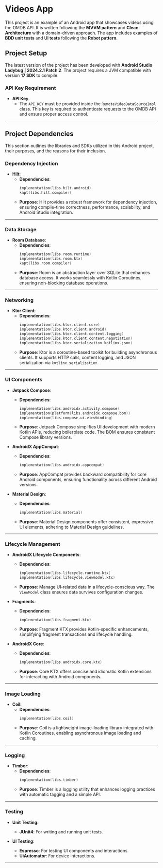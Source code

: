 # Videos App

This project is an example of an Android app that showcases videos using the OMDB API. It is written following the **MVVM pattern** and **Clean Architecture** with a domain-driven approach. The app includes examples of **BDD unit tests** and **UI tests** following the **Robot pattern**.

## Project Setup

The latest version of the project has been developed with **Android Studio Ladybug | 2024.2.1 Patch 2**. The project requires a JVM compatible with version **17 SDK** to compile.

### API Key Requirement

- **API Key**:
  - The `API_KEY` must be provided inside the `RemoteVideoDataSourceImpl` class. This key is required to authenticate requests to the OMDB API and ensure proper access control.

---

## Project Dependencies

This section outlines the libraries and SDKs utilized in this Android project, their purposes, and the reasons for their inclusion.

### Dependency Injection

- **Hilt**:
  - **Dependencies**:
    ```kotlin
    implementation(libs.hilt.android)
    kapt(libs.hilt.compiler)
    ```
  - **Purpose**: Hilt provides a robust framework for dependency injection, ensuring compile-time correctness, performance, scalability, and Android Studio integration.

---

### Data Storage

- **Room Database**:
  - **Dependencies**:
    ```kotlin
    implementation(libs.room.runtime)
    implementation(libs.room.ktx)
    kapt(libs.room.compiler)
    ```
  - **Purpose**: Room is an abstraction layer over SQLite that enhances database access. It works seamlessly with Kotlin Coroutines, ensuring non-blocking database operations.

---

### Networking

- **Ktor Client**:
  - **Dependencies**:
    ```kotlin
    implementation(libs.ktor.client.core)
    implementation(libs.ktor.client.android)
    implementation(libs.ktor.client.content.logging)
    implementation(libs.ktor.client.content.negotiation)
    implementation(libs.ktor.serialization.kotlinx.json)
    ```
  - **Purpose**: Ktor is a coroutine-based toolkit for building asynchronous clients. It supports HTTP calls, content logging, and JSON serialization via `kotlinx.serialization`.

---

### UI Components

- **Jetpack Compose**:
  - **Dependencies**:
    ```kotlin
    implementation(libs.androidx.activity.compose)
    implementation(platform(libs.androidx.compose.bom))
    implementation(libs.compose.ui.viewbinding)
    ```
  - **Purpose**: Jetpack Compose simplifies UI development with modern Kotlin APIs, reducing boilerplate code. The BOM ensures consistent Compose library versions.

- **AndroidX AppCompat**:
  - **Dependencies**:
    ```kotlin
    implementation(libs.androidx.appcompat)
    ```
  - **Purpose**: AppCompat provides backward compatibility for core Android components, ensuring functionality across different Android versions.

- **Material Design**:
  - **Dependencies**:
    ```kotlin
    implementation(libs.material)
    ```
  - **Purpose**: Material Design components offer consistent, expressive UI elements, adhering to Material Design guidelines.

---

### Lifecycle Management

- **AndroidX Lifecycle Components**:
  - **Dependencies**:
    ```kotlin
    implementation(libs.lifecycle.runtime.ktx)
    implementation(libs.lifecycle.viewmodel.ktx)
    ```
  - **Purpose**: Manage UI-related data in a lifecycle-conscious way. The `ViewModel` class ensures data survives configuration changes.

- **Fragments**:
  - **Dependencies**:
    ```kotlin
    implementation(libs.fragment.ktx)
    ```
  - **Purpose**: Fragment KTX provides Kotlin-specific enhancements, simplifying fragment transactions and lifecycle handling.

- **AndroidX Core**:
  - **Dependencies**:
    ```kotlin
    implementation(libs.androidx.core.ktx)
    ```
  - **Purpose**: Core KTX offers concise and idiomatic Kotlin extensions for interacting with Android components.

---

### Image Loading

- **Coil**:
  - **Dependencies**:
    ```kotlin
    implementation(libs.coil)
    ```
  - **Purpose**: Coil is a lightweight image-loading library integrated with Kotlin Coroutines, enabling asynchronous image loading and caching.

---

### Logging

- **Timber**:
  - **Dependencies**:
    ```kotlin
    implementation(libs.timber)
    ```
  - **Purpose**: Timber is a logging utility that enhances logging practices with automatic tagging and a simple API.

---

### Testing

- **Unit Testing**:
  - **JUnit4**: For writing and running unit tests.

- **UI Testing**:
  - **Espresso**: For testing UI components and interactions.
  - **UiAutomator**: For device interactions.

---
